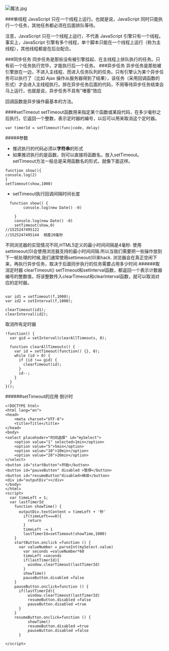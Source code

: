 ![魔法.jpg](https://upload-images.jianshu.io/upload_images/10758861-301ac4cca3c74824.jpg?imageMogr2/auto-orient/strip%7CimageView2/2/w/1240)

###单线程
JavaScript 只在一个线程上运行。也就是说，JavaScript 同时只能执行一个任务，其他任务都必须在后面排队等待。

注意，JavaScript 只在一个线程上运行，不代表 JavaScript 引擎只有一个线程。事实上，JavaScript 引擎有多个线程，单个脚本只能在一个线程上运行（称为主线程），其他线程都是在后台配合。

###同步任务
同步任务是那些没有被引擎挂起、在主线程上排队执行的任务。只有前一个任务执行完毕，才能执行后一个任务。
###异步任务
异步任务是那些被引擎放在一边，不进入主线程、而进入任务队列的任务。只有引擎认为某个异步任务可以执行了（比如 Ajax 操作从服务器得到了结果），该任务（采用回调函数的形式）才会进入主线程执行。排在异步任务后面的代码，不用等待异步任务结束会马上运行，也就是说，异步任务不具有”堵塞“效应

回调函数是异步操作最基本的方法。

####setTimeout
setTimeout函数用来指定某个函数或某段代码，在多少毫秒之后执行。它返回一个整数，表示定时器的编号，以后可以用来取消这个定时器。

```
var timerId = setTimeout(func|code, delay)
```
#####参数
- 推迟执行的代码必须以**字符串**的形式
- 如果推迟执行的是函数，则可以直接将函数名，放入setTimeout。setTimeout方法一般总是采用函数名的形式，就像下面这样。
```
function show(){
console.log(2)
}
setTimeout(show,1000)
```
- setTimeout执行回调间隔时间长度
```
  function show() {
        console.log(new Date() -0)

    }
    console.log(new Date() -0)
    setTimeout(show,0)
//1525247495122
//1525247495144  相差20毫秒
```
  不同浏览器的实现情况不同,HTML5定义的最小时间间隔是4毫秒. 使用settimeout(0)会使用浏览器支持的最小时间间隔.所以当我们需要把一些操作放到下一帧处理的时候,我们通常使用settimeout(0)来hack.
浏览器会在真正空闲下来，再执行异步任务，取决于后面同步执行的任务需要占用多少时间
######取消定时器 clearTimeout()
setTimeout和setInterval函数，都返回一个表示计数器编号的整数值，将该整数传入clearTimeout和clearInterval函数，就可以取消对应的定时器。
```

var id1 = setTimeout(f,1000);
var id2 = setInterval(f,1000);

clearTimeout(id1);
clearInterval(id2);
```
取消所有定时器
```
!function() {
  var gid = setInterval(clearAllTimeouts, 0);

  function clearAllTimeouts() {
    var id = setTimeout(function() {}, 0);
    while (id > 0) {
      if (id !== gid) {
        clearTimeout(id);
      }
      id--;
    }
  }
}();
```
######setTimeout的应用
倒计时
```
<!DOCTYPE html>
<html lang="en">
<head>
    <meta charset="UTF-8">
    <title>Title</title>
</head>
<body>
<select placehoder="时间选择" id="mySelect">
    <option value="1" selected>1min</option>
    <option value="5">5min</option>
    <option value="10">10min</option>
    <option value="20">20min</option>
</select>
<button id="startButton">开始</button>
<button id="pauseButton" disabled >暂停</button>
<button id="resumeButton"disabled>继续</button>
<div id="outputDiv"></div>
</body>
</html>
<script>
  var timeLeft = 1;
  var lastTimerId
    function showTime() {
      outputDiv.textContent = timeLeft + '秒'
        if(timeLeft===0){
          return
        }
        timeLeft -= 1
        lastTimerId=setTimeout(showTime,1000)
    }
    startButton.onclick =function () {
      var valueNumber = parseInt(mySelect.value)
        var seconds =valueNumber*60
        timeLeft =seconds
        if(lastTimerId){
          window.clearTimeout(lastTimerId)
        }
        showTime()
        pauseButton.disabled =false
    }
    pauseButton.onclick=function () {
      if(lastTimerId){
          window.clearTimeout(lastTimerId)
          resumeButton.disabled =false
          pauseButton.disabled =true
      }
    }
    resumeButton.onclick=function () {
          showTime()
          resumeButton.disabled =true
          pauseButton.disabled =false
      }
  
</script>
```